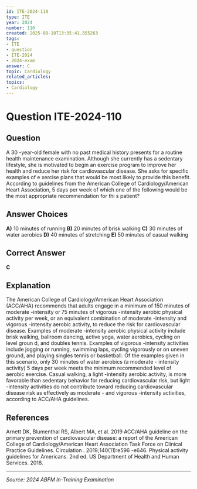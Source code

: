 ```yaml
---
id: ITE-2024-110
type: ITE
year: 2024
number: 110
created: 2025-08-10T13:35:41.555263
tags:
- ITE
- question
- ITE-2024
- 2024-exam
answer: C
topic: Cardiology
related_articles:
topics:
- Cardiology
---
```


# Question ITE-2024-110

## Question
A 30 -year-old female with no past medical history presents for a routine health maintenance 
examination. Although she currently has a sedentary lifestyle, she is motivated to begin an exercise program to improve her health and reduce her risk for cardiovascular disease. She asks for specific 
examples of e xercise plans that would be most likely to provide this benefit.  
 According to guidelines from the American College of Cardiology/American Heart Association, 5 days per week of which one of the following would be the most appropriate recommendation for thi s 
patient?

## Answer Choices
**A)** 10 minutes of running
**B)** 20 minutes of brisk walking
**C)** 30 minutes of water aerobics
**D)** 40 minutes of stretching
**E)** 50 minutes of casual walking

## Correct Answer
**C**

## Explanation
The American College of Cardiology/American Heart Association (ACC/AHA) recommends that adults engage in a minimum of 150 minutes of moderate -intensity or 75 minutes of vigorous -intensity aerobic physical activity per week, or an equivalent combination of moderate -intensity and vigorous -intensity aerobic activity, to reduce the risk for cardiovascular disease. Examples of moderate -intensity aerobic physical activity include brisk walking, ballroom dancing, active yoga, water aerobics, cycling on level groun d, and doubles tennis. Examples of vigorous -intensity activities include jogging or running, swimming laps, cycling vigorously or on uneven ground, and playing singles tennis or basketball. Of the examples given in this scenario, only 30 minutes of water aerobics (a moderate - intensity activity) 5 days per week meets the minimum recommended level of aerobic exercise. Casual walking, a light -intensity aerobic activity, is more favorable than sedentary behavior for reducing cardiovascular risk, but light -intensity activities do not contribute toward reducing cardiovascular disease risk as effectively as moderate - and vigorous -intensity activities, according to ACC/AHA guidelines.

## References
Arnett DK, Blumenthal RS, Albert MA, et al. 2019 ACC/AHA guideline on the primary prevention of cardiovascular disease: a report of the American College of Cardiology/American Heart Association Task Force on Clinical Practice Guidelines. Circulation . 2019;140(11):e596 -e646. Physical activity guidelines for Americans. 2nd ed. US Department of Health and Human Services. 2018.

---
*Source: 2024 ABFM In-Training Examination*